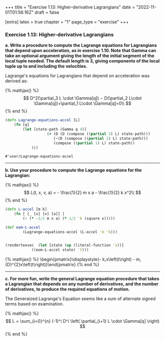 +++
title = "Exercise 1.13: Higher-derivative Lagrangians"
date = "2022-11-01T01:56:16Z"
draft = false

[extra]
latex = true
chapter = "1"
page_type = "exercise"
+++







### Exercise 1.13: Higher-derivative Lagrangians

**a. Write a procedure to compute the Lagrange equations for Lagrangians that depend upon acceleration, as in exercise 1.10. Note that Gamma can take an optional argument giving the length of the initial segment of the local tuple needed. The default length is 3, giving components of the local tuple up to and including the velocities.**



Lagrange's equations for Lagrangians that depend on acceleration was derived as:


{% mathjax() %}
$$
D^2(\partial_3 L \cdot \Gamma[q]) − D(\partial_2 L\cdot \Gamma[q])+\partial_1 L\cdot \Gamma[q]=0\\
$$
{% end %}



```clojure
(defn Lagrange-equations-accel [L]
    (fn [q]
        (let [state-path (Gamma q 4)]
                   (+ (D (D (compose ((partial 3) L) state-path)))
                      (-(D (compose ((partial 2) L) state-path)))
                      (compose ((partial 1) L) state-path))
            )))
```


    #'user/Lagrange-equations-accel





---
**b. Use your procedure to compute the Lagrange equations for the Lagrangian:**


{% mathjax() %}
$$
L(t, x, v, a) = - \frac{1}{2} m x a - \frac{1}{2} k x^2\\
$$
{% end %}



```clojure
(defn L-accel [m k]
    (fn [ [_ [x] [v] [a]] ]
        (- (* -1/2 m x a) (* 1/2 'k (square x)))))

(def eom-L-accel
        (Lagrange-equations-accel (L-accel 'm 'k)))


(rendertexvec  (let [state (up (literal-function 'x))]
            ((eom-L-accel state) 't)))
```

{% mathjax() %}
\begin{pmatrix}\displaystyle{- k\,x\left(t\right) - m\,{D}^{2}x\left(t\right)}\end{pmatrix}
{% end %}




---
**c. For more fun, write the general Lagrange equation procedure that takes a Lagrangian that depends on any number of derivatives, and the number of derivatives, to produce the required equations of motion.**



The Generaized Lagrange's Equation seems like a sum of alternate signed terms based on examination. 


{% mathjax() %}
$$
L = \sum_{i=0}^{n} (-1)^i D^i \left( \partial_{i+1} L \cdot \Gamma[q] \right)
$$
{% end %}


